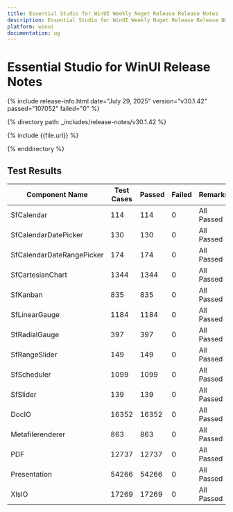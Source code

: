 ```yaml
---
title: Essential Studio for WinUI Weekly Nuget Release Release Notes  
description: Essential Studio for WinUI Weekly Nuget Release Release Notes  
platform: winui
documentation: ug
---
```


# Essential Studio for WinUI  Release Notes  

{% include release-info.html date="July 29, 2025"  version="v30.1.42" passed="107052" failed="0" %}

{% directory path: _includes/release-notes/v30.1.42 %}

{% include {{file.url}} %}

{% enddirectory %}

## Test Results

| Component Name | Test Cases | Passed | Failed | Remarks |
|---------------|------------|--------|--------|---------|
| SfCalendar | 114 | 114 | 0 | All Passed |
| SfCalendarDatePicker | 130 | 130 | 0 | All Passed |
| SfCalendarDateRangePicker | 174 | 174 | 0 | All Passed |
| SfCartesianChart | 1344 | 1344 | 0 | All Passed |
| SfKanban | 835 | 835 | 0 | All Passed |
| SfLinearGauge | 1184 | 1184 | 0 | All Passed |
| SfRadialGauge | 397 | 397 | 0 | All Passed |
| SfRangeSlider | 149 | 149 | 0 | All Passed |
| SfScheduler | 1099 | 1099 | 0 | All Passed |
| SfSlider | 139 | 139 | 0 | All Passed |
| DocIO | 16352 | 16352 | 0 | All Passed |
| Metafilerenderer | 863 | 863 | 0 | All Passed |
| PDF | 12737 | 12737 | 0 | All Passed |
| Presentation | 54266 | 54266 | 0 | All Passed |
| XlsIO | 17269 | 17269 | 0 | All Passed |